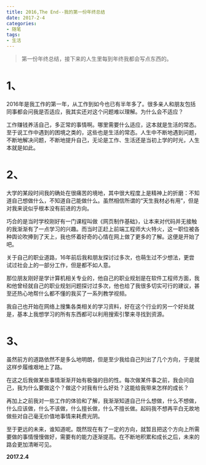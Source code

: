 ```yaml
---
title: 2016,The End--我的第一份年终总结
date: 2017-2-4
categories: 
- 随笔
tags: 
- 生活
---
```


> 第一份年终总结，接下来的人生里每到年终我都会写点东西的。

<!-- more -->

# 1、

2016年是我工作的第一年，从工作到如今也已有半年多了。很多亲人和朋友包括同事都会问我是否适应，我其实还对这个问题难以理解。为什么会不适应？

工作赚钱养活自己，多正常的事情啊。哪里需要什么适应，这本就是生活的常态。至于说工作中遇到的困境之类的，这些也是生活的常态。人生中不断地遇到问题，不断地解决问题，不断地提升自己，无论是工作、生活还是当初上学的时光，人生本就是如此。

# 2、

大学的某段时间我的确处在很痛苦的境地，其中很大程度上是精神上的折磨：不知道自己想做什么，不知道自己能做什么。虽然相信所谓的“天生我材必有用”，但是对我来说似乎根本没有前进的方向。

巧合的是当时学校刚好有一门课程叫做《网页制作基础》，让本来对代码并无接触的我渐渐有了一点学习的兴趣。而当时正赶上前端工程师大火特火，这一职位被各种舆论吹捧到了天上，我也怀着好奇的心情在网上做了更多的了解。这便是开始了吧。

关于自己的职业道路，16年前后我和朋友探讨过多次，也萌生过不少想法，更尝试过社会上的一部分工作，但是都不如人意。

那位朋友刚好是学计算机相关专业的，他自己的职业规划是在软件工程师方面，我和他曾经就自己的职业规划问题探讨过多次，他也给了我很多切实可行的建议，甚至还热心地帮什么都不懂的我买了一系列教学视频。

我自己也开始在网络上搜集各类相关的学习资料，好在这个行业的另一个好处就是，基本上我想学习的所有东西都可以利用搜索引擎来寻找到资源。

# 3、

虽然前方的道路依然不是多么地明朗，但是至少我给自己列出了几个方向，于是就这样步履维艰地上了路。

在这之后我做某些事情渐渐开始有极强的目的性。每次做某件事之前，我会问自己，我为什么要做这个？做这个对我有什么好处？这能给我带来怎样的成长？

再加上之前我对一些工作的体验和了解，我渐渐知道自己什么想做，什么不想做，什么应该做，什么不该做，什么擅长做，什么不擅长做。起码我不想再平白无故地做些对自己毫无价值地事情来耗费光阴。

至于更远的未来，谁知道呢。既然现在有了一定的方向，就暂且把这个方向上所需要做的事情慢慢做好，需要有的能力逐渐提高。在不断地积累和成长之后，未来的路会更加清晰可见。



**2017.2.4**
